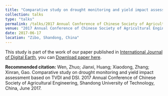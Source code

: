 ```yaml
---
title: "Comparative study on drought monitoring and yield impact assessment based on TVDI and DSI"
collection: talks
type: "talks"
permalink: /talks/2017 Annual Conference of Chinese Society of Agricultural Engineering
venue: "2017 Annual Conference of Chinese Society of Agricultural Engineering"
date: 2017-06-17
location: "Zibo, Shandong, China"
---
```


This study is part of the work of our paper published in [International Journal of Digital Earth](https://doi.org/10.1080/17538947.2018.1542040), you can [Download paper here](https://wenzhuo727.github.io/wen/files/IJDE2018.pdf).

**Recommended citation:** Wen, Zhuo; Jianxi, Huang; Xiaodong, Zhang; Xinran, Gao. Comparative study on drought monitoring and yield impact assessment based on TVDI and DSI. 2017 Annual Conference of Chinese Society of Agricultural Engineering, Shandong University of Technology, China, June 2017. 
